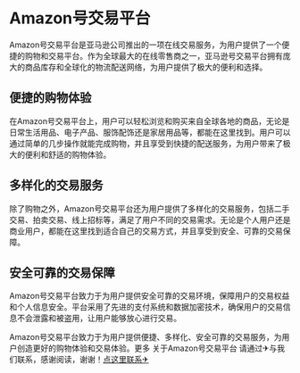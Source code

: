 # Amazon号交易平台

Amazon号交易平台是亚马逊公司推出的一项在线交易服务，为用户提供了一个便捷的购物和交易平台。作为全球最大的在线零售商之一，亚马逊号交易平台拥有庞大的商品库存和全球化的物流配送网络，为用户提供了极大的便利和选择。

## 便捷的购物体验

在Amazon号交易平台上，用户可以轻松浏览和购买来自全球各地的商品，无论是日常生活用品、电子产品、服饰配饰还是家居用品等，都能在这里找到。用户可以通过简单的几步操作就能完成购物，并且享受到快捷的配送服务，为用户带来了极大的便利和舒适的购物体验。

## 多样化的交易服务

除了购物之外，Amazon号交易平台还为用户提供了多样化的交易服务，包括二手交易、拍卖交易、线上招标等，满足了用户不同的交易需求。无论是个人用户还是商业用户，都能在这里找到适合自己的交易方式，并且享受到安全、可靠的交易保障。

## 安全可靠的交易保障

Amazon号交易平台致力于为用户提供安全可靠的交易环境，保障用户的交易权益和个人信息安全。平台采用了先进的支付系统和数据加密技术，确保用户的交易信息不会泄露和被盗用，让用户能够放心进行交易。

Amazon号交易平台致力于为用户提供便捷、多样化、安全可靠的交易服务，为用户创造更好的购物体验和交易体验。更多 关于Amazon号交易平台 请通过✈与我们联系，感谢阅读，谢谢！[点这里联系✈](https://gg.k02.cc)